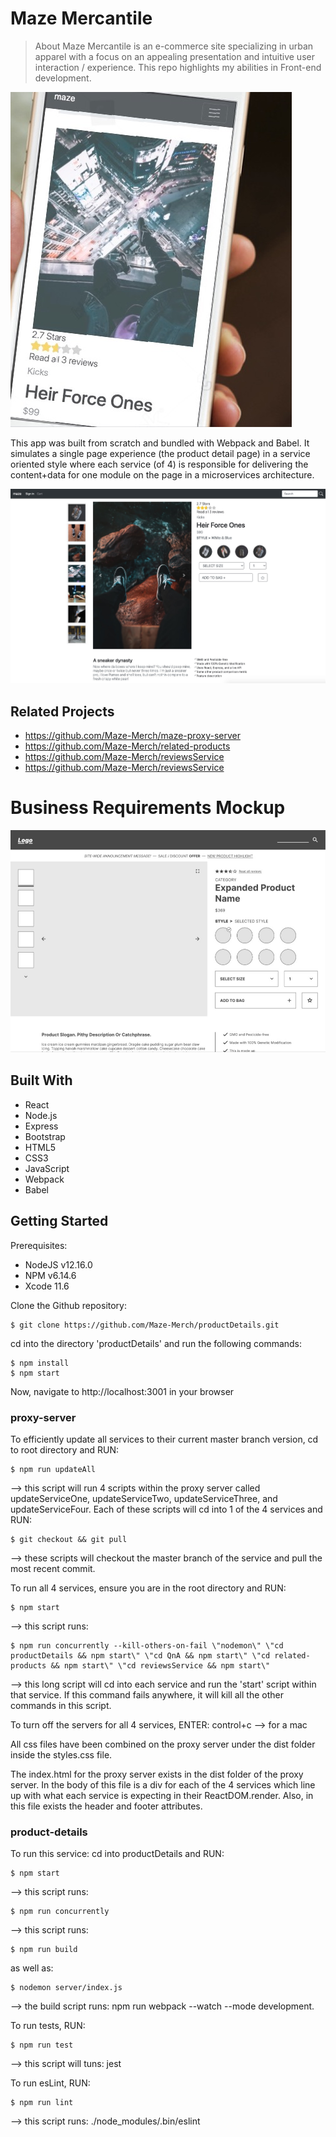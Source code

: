 # Maze Mercantile
> About
Maze Mercantile is an e-commerce site specializing in urban apparel with a focus on an appealing presentation and intuitive user interaction / experience. This repo highlights my abilities in Front-end development.

![Mobile Image](public/media/mobile.jpg)

This app was built from scratch and bundled with Webpack and Babel. It simulates a single page experience (the product detail page) in a service oriented style where each service (of 4) is responsible for delivering the content+data for one module on the page in a microservices architecture.

![Desktop Image](public/media/desktop.jpg)

## Related Projects
- https://github.com/Maze-Merch/maze-proxy-server
- https://github.com/Maze-Merch/related-products
- https://github.com/Maze-Merch/reviewsService
- https://github.com/Maze-Merch/reviewsService


# Business Requirements Mockup
![Mockup](public/media/mockup.jpg)

## Built With
* React
* Node.js
* Express
* Bootstrap
* HTML5
* CSS3
* JavaScript
* Webpack
* Babel



## Getting Started
Prerequisites: 
 * NodeJS v12.16.0
 * NPM v6.14.6
 * Xcode 11.6

Clone the Github repository:
```
$ git clone https://github.com/Maze-Merch/productDetails.git
```

cd into the directory 'productDetails' and run the following commands:

```
$ npm install
$ npm start
```

Now, navigate to http://localhost:3001 in your browser

### proxy-server
To efficiently update all services to their current master branch version, cd to root directory and RUN:
```
$ npm run updateAll
```
 --> this script will run 4 scripts within the proxy server called updateServiceOne, updateServiceTwo, updateServiceThree, and updateServiceFour. Each of these scripts will cd into 1 of the 4 services and RUN:
 ```
$ git checkout && git pull
```
 --> these scripts will checkout the master branch of the service and pull the most recent commit.

To run all 4 services, ensure you are in the root directory and RUN:
```
$ npm start
```
 --> this script runs:
 ```
$ npm run concurrently --kill-others-on-fail \"nodemon\" \"cd productDetails && npm start\" \"cd QnA && npm start\" \"cd related-products && npm start\" \"cd reviewsService && npm start\"
```
 --> this long script will cd into each service and run the 'start' script within that service. If this command fails anywhere, it will kill all the other commands in this script.

To turn off the servers for all 4 services, ENTER: control+c --> for a mac

All css files have been combined on the proxy server under the dist folder inside the styles.css file.

The index.html for the proxy server exists in the dist folder of the proxy server. In the body of this file is a div for each of the 4 services which line up with what each service is expecting in their ReactDOM.render. Also, in this file exists the header and footer attributes.

### product-details
To run this service: cd into productDetails and RUN:
```
$ npm start
```
 --> this script runs:
 ```
$ npm run concurrently
```
 --> this script runs:
 ```
$ npm run build
```
 as well as:
```
$ nodemon server/index.js
```
 --> the build script runs: npm run webpack --watch --mode development.

To run tests, RUN:
```
$ npm run test
```
 --> this script will tuns: jest

To run esLint, RUN:
```
$ npm run lint
```
 --> this script runs: ./node_modules/.bin/eslint
